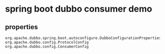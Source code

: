 # spring boot dubbo consumer demo

## properties

    org.apache.dubbo.spring.boot.autoconfigure.DubboConfigurationProperties    
    org.apache.dubbo.config.ProtocolConfig
    org.apache.dubbo.config.ConsumerConfig
